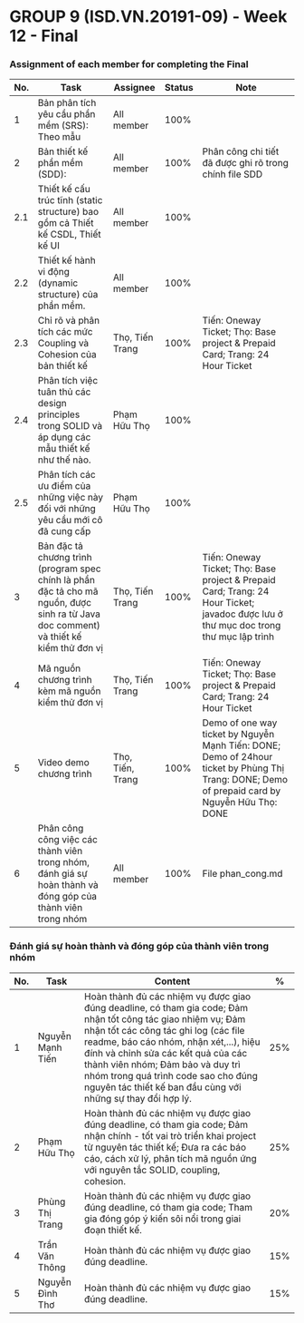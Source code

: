 # GROUP 9 (ISD.VN.20191-09) - Week 12 - Final ##

### Assignment of each member for completing the Final ###
|No.|Task|Assignee|Status|Note|
|---|----|--------|------|----|
|1|Bản phân tích yêu cầu phần mềm (SRS): Theo mẫu|All member|100%|
|2|Bản thiết kế phần mềm (SDD):|All member|100%|Phân công chi tiết đã được ghi rõ trong chính file SDD
|2.1|Thiết kế cấu trúc tĩnh (static structure) bao gồm cả Thiết kế CSDL, Thiết kế UI|All member|100%
|2.2|Thiết kế hành vi động (dynamic structure) của phần mềm.|All member|100%|
|2.3|Chỉ rõ và phân tích các mức Coupling và Cohesion của bản thiết kế|Thọ, Tiến Trang|100%|Tiến: Oneway Ticket; Thọ: Base project & Prepaid Card; Trang: 24 Hour Ticket|
|2.4|Phân tích việc tuân thủ các design principles trong SOLID và áp dụng các mẫu thiết kế như thế nào.|Phạm Hữu Thọ|100%|
|2.5|Phân tích các ưu điểm của những việc này đối với những yêu cầu mới cô đã cung cấp|Phạm Hữu Thọ|100%|
|3|Bản đặc tả chương trình (program spec chính là phần đặc tả cho mã nguồn, được sinh ra từ Java doc comment) và thiết kế kiểm thử đơn vị|Thọ, Tiến Trang|100%|Tiến: Oneway Ticket; Thọ: Base project & Prepaid Card; Trang: 24 Hour Ticket; javadoc được lưu ở thư mục doc trong thư mục lập trình|
|4|Mã nguồn chương trình kèm mã nguồn kiểm thử đơn vị|Thọ, Tiến Trang|100%|Tiến: Oneway Ticket; Thọ: Base project & Prepaid Card; Trang: 24 Hour Ticket|
|5|Video demo chương trình|Thọ, Tiến, Trang|100%|Demo of one way ticket by Nguyễn Mạnh Tiến: DONE; Demo of 24hour ticket by Phùng Thị Trang: DONE; Demo of prepaid card by Nguyễn Hữu Thọ: DONE|
|6|Phân công công việc các thành viên trong nhóm, đánh giá sự hoàn thành và đóng góp của thành viên trong nhóm|All member|100%|File phan_cong.md

### Đánh giá sự hoàn thành và đóng góp của thành viên trong nhóm ###

|No.|Task|Content|%|
|---|----|-------|-|
|1|Nguyễn Mạnh Tiến|Hoàn thành đủ các nhiệm vụ được giao đúng deadline, có tham gia code; Đảm nhận tốt công tác giao nhiệm vụ; Đảm nhận tốt các công tác ghi log (các file readme, báo cáo nhóm, nhận xét,...), hiệu đính và chỉnh sửa các kết quả của các thành viên nhóm; Đảm bảo và duy trì nhóm trong quá trình code sao cho đúng nguyên tác thiết kế ban đầu cùng với những sự thay đổi hợp lý.|25%|
|2|Phạm Hữu Thọ|Hoàn thành đủ các nhiệm vụ được giao đúng deadline, có tham gia code; Đảm nhận chính - tốt vai trò triển khai project từ nguyên tác thiết kế; Đưa ra các báo cáo, cách xử lý, phân tích mã nguồn ứng với nguyên tắc SOLID, coupling, cohesion.|25%|
|3|Phùng Thị Trang|Hoàn thành đủ các nhiệm vụ được giao đúng deadline, có tham gia code; Tham gia đóng góp ý kiến sôi nổi trong giai đoạn thiết kế.|20%|
|4|Trần Văn Thông|Hoàn thành đủ các nhiệm vụ được giao đúng deadline.|15%|
|5|Nguyễn Đình Thơ|Hoàn thành đủ các nhiệm vụ được giao đúng deadline.|15%|
